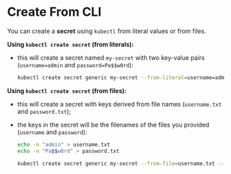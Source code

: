 # Create From CLI

You can create a **secret** using `kubectl` from literal values or from files.

**Using `kubectl create secret` (from literals):**

- this will create a secret named `my-secret` with two key-value pairs (`username=admin` and `password=Pa$$w0rd`):

    ```sh
    kubectl create secret generic my-secret --from-literal=username=admin --from-literal=password=Pa$$w0rd
    ```

**Using `kubectl create secret` (from files):**

- this will create a secret with keys derived from file names (`username.txt` and `password.txt`);
- the keys in the secret will be the filenames of the files you provided (`username` and `password`):

    ```sh
    echo -n "admin" > username.txt
    echo -n "Pa$$w0rd" > password.txt
    
    kubectl create secret generic my-secret --from-file=username.txt --from-file=password.txt
    ```
